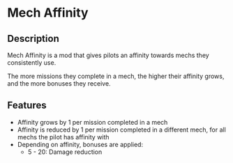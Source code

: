 # Mech Affinity

## Description

Mech Affinity is a mod that gives pilots an affinity towards mechs they consistently use.

The more missions they complete in a mech, the higher their affinity grows, and the more bonuses they receive.

## Features

- Affinity grows by 1 per mission completed in a mech
- Affinity is reduced by 1 per mission completed in a different mech, for all mechs the pilot has affinity with
- Depending on affinity, bonuses are applied:
  - 5 - 20: Damage reduction